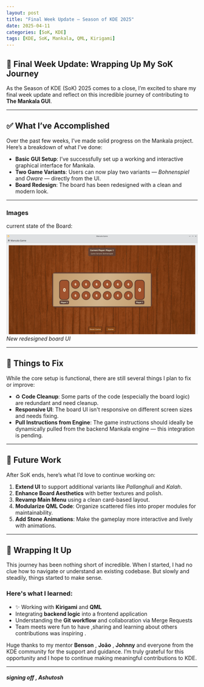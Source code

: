 ```yaml
---
layout: post
title: "Final Week Update – Season of KDE 2025"
date: 2025-04-11
categories: [SoK, KDE]
tags: [KDE, SoK, Mankala, QML, Kirigami]
---
```


## 🌟 Final Week Update: Wrapping Up My SoK Journey

As the Season of KDE (SoK) 2025 comes to a close, I’m excited to share my final week update and reflect on this incredible journey of contributing to   **The Mankala GUI**.

---

## ✅ What I’ve Accomplished

Over the past few weeks, I’ve made solid progress on the Mankala project. Here’s a breakdown of what I’ve done:

-  **Basic GUI Setup**: I’ve successfully set up a working and interactive graphical interface for Mankala.
-  **Two Game Variants**: Users can now play two variants — *Bohnenspiel* and *Oware* — directly from the UI.
-  **Board Redesign**: The board has been redesigned with a clean and modern look.

---

###  Images

 current state of the Board:

![Mankala Board](/resources//week5/1.png)
*New redesigned board UI*

---

## 🐞 Things to Fix

While the core setup is functional, there are still several things I plan to fix or improve:

- ♻️ **Code Cleanup**: Some parts of the code (especially the board logic) are redundant and need cleanup.
-  **Responsive UI**: The board UI isn't responsive on different screen sizes and needs fixing.
-  **Pull Instructions from Engine**: The game instructions should ideally be dynamically pulled from the backend Mankala engine — this integration is pending.

---

## 🔮 Future Work

After SoK ends, here’s what I’d love to continue working on:

1.  **Extend UI** to support additional variants like *Pallanghuli* and *Kalah*.
2.  **Enhance Board Aesthetics** with better textures and polish.
3.  **Revamp Main Menu** using a clean card-based layout.
4.  **Modularize QML Code**: Organize scattered files into proper modules for maintainability.
5.  **Add Stone Animations**: Make the gameplay more interactive and lively with animations.

---

## 🙌 Wrapping It Up

This journey has been nothing short of incredible. When I started, I had no clue how to navigate or understand an existing codebase. But slowly and steadily, things started to make sense.

### Here's what I learned:

- ✨ Working with **Kirigami** and **QML**
-  Integrating **backend logic** into a frontend application
-  Understanding the **Git workflow** and collaboration via Merge Requests
- Team meets were fun to have ,sharing and learning about others contributions was inspiring .

Huge thanks to my mentor **Benson** , **João** , **Johnny** and everyone from the KDE community for the support and guidance. I’m truly grateful for this opportunity and I hope to continue making meaningful contributions to KDE.


---

##### signing off , Ashutosh